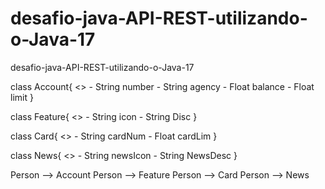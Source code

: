 # desafio-java-API-REST-utilizando-o-Java-17
desafio-java-API-REST-utilizando-o-Java-17

class Account{
    <<Data>>
    - String number
    - String agency
    - Float balance
    - Float limit
}

class Feature{
    <<Data>>
    - String icon
    - String Disc
}

class Card{
    <<Data>>
    - String cardNum
    - Float cardLim
}

class News{
    <<Data>>
    - String newsIcon
    - String NewsDesc
}

Person --> Account
Person --> Feature
Person --> Card
Person --> News

